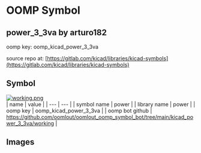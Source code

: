 # OOMP Symbol  
## power_3_3va  by arturo182  
  
oomp key: oomp_kicad_power_3_3va  
  
source repo at: [https://gitlab.com/kicad/libraries/kicad-symbols](https://gitlab.com/kicad/libraries/kicad-symbols)  
## Symbol  
  
[![working.png](working_600.png)](working.png)  
| name | value | 
| --- | --- | 
| symbol name | power | 
| library name | power | 
| oomp key | oomp_kicad_power_3_3va | 
| oomp bot github | https://github.com/oomlout/oomlout_oomp_symbol_bot/tree/main/kicad_power_3_3va/working | 
## Images  
